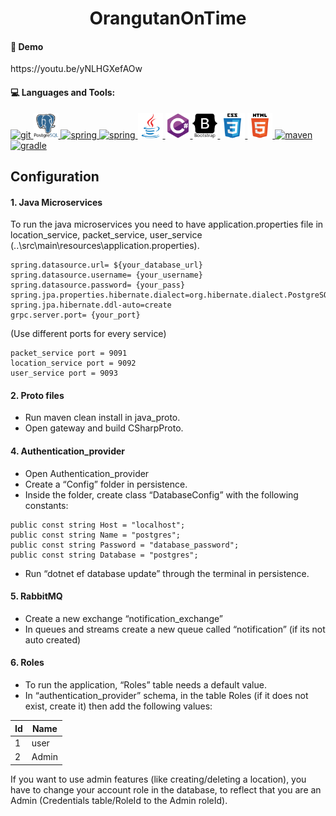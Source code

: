 <h1 align="center" id="title">OrangutanOnTime</h1>

<h4 align="left">🚀 Demo</h4>
<p> https://youtu.be/yNLHGXefAOw </p>

<h4 align="left">💻 Languages and Tools:</h4>
<a href="https://git-scm.com/" target="_blank"> <img src="https://www.vectorlogo.zone/logos/git-scm/git-scm-icon.svg" alt="git" width="40" height="40">
<a href="https://www.postgresql.org" target="_blank"> <img src="https://raw.githubusercontent.com/devicons/devicon/master/icons/postgresql/postgresql-original-wordmark.svg" alt="postgresql" width="40" height="40"><a href="https://spring.io/" target="_blank"> <img src="https://www.vectorlogo.zone/logos/springio/springio-icon.svg" alt="spring" width="40" height="40">
<a href="https://www.rabbitmq.com/" target="_blank"> <img src="https://github.com/cosmindemian/SEP3/assets/114725463/5f4b2a0f-94a8-48ae-bae3-4c292521ad4b" alt="spring" width="40" height="40">
<a href="https://www.java.com" target="_blank" > <img src="https://raw.githubusercontent.com/devicons/devicon/master/icons/java/java-original.svg" alt="java" width="40" height="40">
<a href="https://www.w3schools.com/cs/" target="_blank"> <img src="https://raw.githubusercontent.com/devicons/devicon/master/icons/csharp/csharp-original.svg" alt="csharp" width="40" height="40">
<a href="https://getbootstrap.com" target="_blank"> <img src="https://raw.githubusercontent.com/devicons/devicon/master/icons/bootstrap/bootstrap-plain-wordmark.svg" alt="bootstrap" width="40" height="40"> 
<a href="https://www.w3schools.com/css/" target="_blank"> <img src="https://raw.githubusercontent.com/devicons/devicon/master/icons/css3/css3-original-wordmark.svg" alt="css3" width="40" height="40">
<a href="https://www.w3.org/html/" target="_blank"> <img src="https://raw.githubusercontent.com/devicons/devicon/master/icons/html5/html5-original-wordmark.svg" alt="html5" width="40" height="40">
<a href="https://maven.apache.org/" target="_blank"> <img src="https://github.com/cosmindemian/SEP3/assets/114725463/fc644644-265d-4893-b215-b960fd049d94" alt="maven" width="60" height="40"></a>
<a href="https://gradle.org/" target="_blank"> <img src="https://www.vectorlogo.zone/logos/gradle/gradle-icon.svg" alt="gradle" width="40" height="40"></a>

## Configuration

#### 1. Java Microservices
To run the java microservices you need to have application.properties file in location_service, packet_service, user_service (..\src\main\resources\application.properties).

```
spring.datasource.url= ${your_database_url}
spring.datasource.username= {your_username}
spring.datasource.password= {your_pass}
spring.jpa.properties.hibernate.dialect=org.hibernate.dialect.PostgreSQLDialect
spring.jpa.hibernate.ddl-auto=create
grpc.server.port= {your_port}
```
(Use different ports for every service)
```
packet_service port = 9091
location_service port = 9092
user_service port = 9093
```
#### 2. Proto files
- Run maven clean install in java_proto.
- Open gateway and build CSharpProto.

#### 4. Authentication_provider
- Open Authentication_provider
- Create a “Config” folder in persistence.
- Inside the folder, create class “DatabaseConfig” with the following constants:
```
public const string Host = "localhost";
public const string Name = "postgres";
public const string Password = "database_password";
public const string Database = "postgres";
```
- Run “dotnet ef database update” through the terminal in persistence.

#### 5.  RabbitMQ 
- Create a new exchange “notification_exchange” 
- In queues and streams create a new queue called “notification” (if its not auto created)

#### 6. Roles
- To run the application, “Roles” table needs a default value.
- In “authentication_provider” schema, in the table Roles (if it does not exist, create it) then add the following values:
  
| Id  | Name  |
| --- | ----- |
| 1   | user  |
| 2   | Admin |

If you want to use admin features (like creating/deleting a location), you have to change your account role in the database, to reflect that you are an Admin (Credentials table/RoleId to the Admin roleId).

